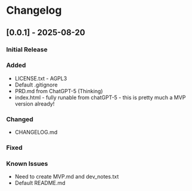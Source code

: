 # Changelog
## [0.0.1] - 2025-08-20
### Initial Release

### Added
- LICENSE.txt - AGPL3
- Default .gitignore
- PRD.md from ChatGPT-5 (Thinking)
- index.html - fully runable from chatGPT-5 - this is pretty much a MVP version already!

### Changed
- CHANGELOG.md

### Fixed

### Known Issues
- Need to create MVP.md and dev_notes.txt
- Default README.md


